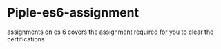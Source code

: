 # Piple-es6-assignment
assignments on es 6
covers the assignment required for you to clear the certifications
